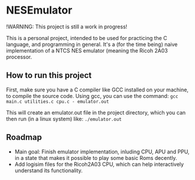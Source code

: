 # NESEmulator

!WARNING: This project is still a work in progress!

This is a personal project, intended to be used for practicing the C language, and programming in general.
It's a (for the time being) naive implementation of a NTCS NES emulator (meaning the Ricoh 2A03 processor.

## How to run this project

First, make sure you have a C compiler like GCC installed on your machine, to compile the source code.
Using gcc, you can use the command:
`gcc main.c utilities.c cpu.c - emulator.out`

This will create an emulator.out file in the project directory, which you can then run (in a linux system) like:
`./emulator.out`

## Roadmap
- Main goal: Finish emulator implementation, inluding CPU, APU and PPU, in a state that makes it possible to play some basic Roms decently.
- Add logisim files for the Ricoh2A03 CPU, which can help interactively understand its functionality. 
